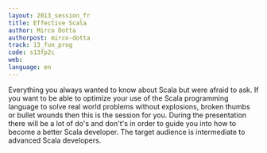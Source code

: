 ```yaml
---
layout: 2013_session_fr
title: Effective Scala
author: Mirco Dotta
authorpost: mirco-dotta
track: 13_fun_prog
code: s13fp2c
web: 
language: en
---
```


Everything you always wanted to know about Scala but were afraid to ask. 
If you want to be able to optimize your use of the Scala programming language to solve real world problems without explosions, broken thumbs or bullet wounds then this is the session for you.
During the presentation there will be a lot of do's and don't's in order to guide you into how to become a better Scala developer. The target audience is intermediate to advanced Scala developers. 
